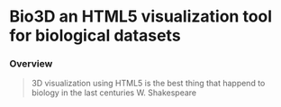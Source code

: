 Bio3D an HTML5 visualization tool for biological datasets
=========================================================

### Overview
>3D visualization using HTML5 is the best thing that happend to biology in the last centuries
W. Shakespeare